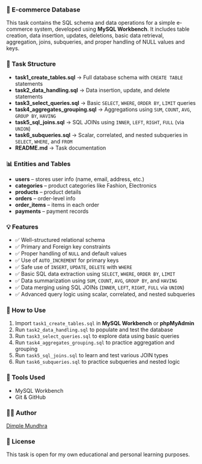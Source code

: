 ### 🛒 E-commerce Database 

This task contains the SQL schema and data operations for a simple e-commerce system, developed using **MySQL Workbench**. It includes table creation, data insertion, updates, deletions, basic data retrieval, aggregation, joins, subqueries, and proper handling of NULL values and keys.

### 📁 Task Structure

- **task1_create_tables.sql** → Full database schema with `CREATE TABLE` statements  
- **task2_data_handling.sql** → Data insertion, update, and delete statements  
- **task3_select_queries.sql** → Basic `SELECT`, `WHERE`, `ORDER BY`, `LIMIT` queries  
- **task4_aggregates_grouping.sql** → Aggregations using `SUM`, `COUNT`, `AVG`, `GROUP BY`, `HAVING`  
- **task5_sql_joins.sql** → SQL JOINs using `INNER`, `LEFT`, `RIGHT`, `FULL` (via `UNION`)  
- **task6_subqueries.sql** → Scalar, correlated, and nested subqueries in `SELECT`, `WHERE`, and `FROM`  
- **README.md** → Task documentation


### 📊 Entities and Tables

- **users** – stores user info (name, email, address, etc.)  
- **categories** – product categories like Fashion, Electronics  
- **products** – product details  
- **orders** – order-level info  
- **order_items** – items in each order  
- **payments** – payment records  

### 💡 Features

- ✅ Well-structured relational schema  
- ✅ Primary and Foreign key constraints  
- ✅ Proper handling of `NULL` and default values  
- ✅ Use of `AUTO_INCREMENT` for primary keys  
- ✅ Safe use of `INSERT`, `UPDATE`, `DELETE` with `WHERE`  
- ✅ Basic SQL data extraction using `SELECT`, `WHERE`, `ORDER BY`, `LIMIT`  
- ✅ Data summarization using `SUM`, `COUNT`, `AVG`, `GROUP BY`, and `HAVING`  
- ✅ Data merging using SQL JOINs (`INNER`, `LEFT`, `RIGHT`, `FULL` via `UNION`)  
- ✅ Advanced query logic using scalar, correlated, and nested subqueries  

### 🚀 How to Use

1. Import `task1_create_tables.sql` in **MySQL Workbench** or **phpMyAdmin**  
2. Run `task2_data_handling.sql` to populate and test the database  
3. Run `task3_select_queries.sql` to explore data using basic queries  
4. Run `task4_aggregates_grouping.sql` to practice aggregation and grouping  
5. Run `task5_sql_joins.sql` to learn and test various JOIN types  
6. Run `task6_subqueries.sql` to practice subqueries and nested logic  

### 📌 Tools Used

- MySQL Workbench  
- Git & GitHub  

### 🧑‍💻 Author

[Dimple Mundhra](https://github.com/dimplemundhra)

### 📜 License

This task is open for my own educational and personal learning purposes.
